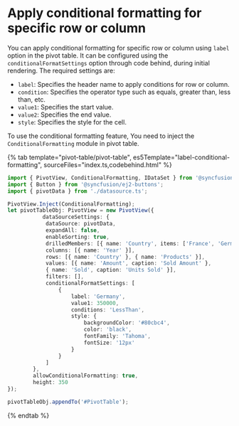 # Apply conditional formatting for specific row or column

You can apply conditional formatting for specific row or column using `label` option in the pivot table. It can be configured using the `conditionalFormatSettings` option through code behind, during initial rendering. The required settings are:

* `label`: Specifies the header name to apply conditions for row or column.
* `condition`: Specifies the operator type such as equals, greater than, less than, etc.
* `value1`: Specifies the start value.
* `value2`: Specifies the end value.
* `style`: Specifies the style for the cell.

To use the conditional formatting feature, You need to inject the `ConditionalFormatting` module in pivot table.

{% tab template="pivot-table/pivot-table", es5Template="label-conditional-formatting", sourceFiles="index.ts,codebehind.html" %}

```typescript
import { PivotView, ConditionalFormatting, IDataSet } from '@syncfusion/ej2-pivotview';
import { Button } from '@syncfusion/ej2-buttons';
import { pivotData } from './datasource.ts';

PivotView.Inject(ConditionalFormatting);
let pivotTableObj: PivotView = new PivotView({
           dataSourceSettings: {
            dataSource: pivotData,
            expandAll: false,
            enableSorting: true,
            drilledMembers: [{ name: 'Country', items: ['France', 'Germany'] }],
            columns: [{ name: 'Year' }],
            rows: [{ name: 'Country' }, { name: 'Products' }],
            values: [{ name: 'Amount', caption: 'Sold Amount' },
            { name: 'Sold', caption: 'Units Sold' }],
            filters: [],
            conditionalFormatSettings: [
                {
                    label: 'Germany',
                    value1: 350000,
                    conditions: 'LessThan',
                    style: {
                        backgroundColor: '#80cbc4',
                        color: 'black',
                        fontFamily: 'Tahoma',
                        fontSize: '12px'
                    }
                }
            ]
        },
        allowConditionalFormatting: true,
        height: 350
});

pivotTableObj.appendTo('#PivotTable');

```

{% endtab %}
